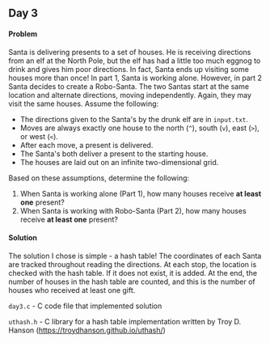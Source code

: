 ## Day 3

#### Problem
Santa is delivering presents to a set of houses. He is receiving directions from
an elf at the North Pole, but the elf has had a little too much eggnog to drink
and gives him poor directions. In fact, Santa ends up visiting some houses more
than once! In part 1, Santa is working alone. However, in part 2 Santa decides
to create a Robo-Santa. The two Santas start at the same location and alternate
directions, moving independently. Again, they may visit the same houses. Assume
the following:

* The directions given to the Santa's by the drunk elf are in `input.txt`.
* Moves are always exactly one house to the north (`^`), south (`v`), east
(`>`), or west (`<`).
* After each move, a present is delivered.
* The Santa's both deliver a present to the starting house.
* The houses are laid out on an infinite two-dimensional grid.

Based on these assumptions, determine the following:

1. When Santa is working alone (Part 1), how many houses receive **at least
one** present?
2. When Santa is working with Robo-Santa (Part 2), how many houses receive **at
least one** present?

#### Solution
The solution I chose is simple - a hash table! The coordinates of each Santa are
tracked throughout reading the directions. At each stop, the location is checked
with the hash table. If it does not exist, it is added. At the end, the number
of houses in the hash table are counted, and this is the number of houses who
received at least one gift.

`day3.c` - C code file that implemented solution

`uthash.h` - C library for a hash table implementation written by Troy D.
Hanson (https://troydhanson.github.io/uthash/)
